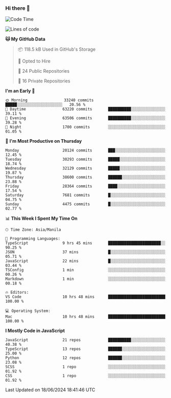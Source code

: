 ### Hi there 👋

<!--START_SECTION:waka-->
![Code Time](http://img.shields.io/badge/Code%20Time-788%20hrs%2057%20mins-blue)

![Lines of code](https://img.shields.io/badge/From%20Hello%20World%20I%27ve%20Written-64.7%20million%20lines%20of%20code-blue)

**🐱 My GitHub Data** 

> 📦 118.5 kB Used in GitHub's Storage 
 > 
> 💼 Opted to Hire
 > 
> 📜 24 Public Repositories 
 > 
> 🔑 16 Private Repositories 
 > 
**I'm an Early 🐤** 

```text
🌞 Morning                33240 commits       █████░░░░░░░░░░░░░░░░░░░░   20.56 % 
🌆 Daytime                63220 commits       ██████████░░░░░░░░░░░░░░░   39.11 % 
🌃 Evening                63506 commits       ██████████░░░░░░░░░░░░░░░   39.28 % 
🌙 Night                  1700 commits        ░░░░░░░░░░░░░░░░░░░░░░░░░   01.05 % 
```
📅 **I'm Most Productive on Thursday** 

```text
Monday                   20124 commits       ███░░░░░░░░░░░░░░░░░░░░░░   12.45 % 
Tuesday                  30293 commits       █████░░░░░░░░░░░░░░░░░░░░   18.74 % 
Wednesday                32129 commits       █████░░░░░░░░░░░░░░░░░░░░   19.87 % 
Thursday                 38600 commits       ██████░░░░░░░░░░░░░░░░░░░   23.88 % 
Friday                   28364 commits       ████░░░░░░░░░░░░░░░░░░░░░   17.54 % 
Saturday                 7681 commits        █░░░░░░░░░░░░░░░░░░░░░░░░   04.75 % 
Sunday                   4475 commits        █░░░░░░░░░░░░░░░░░░░░░░░░   02.77 % 
```


📊 **This Week I Spent My Time On** 

```text
🕑︎ Time Zone: Asia/Manila

💬 Programming Languages: 
TypeScript               9 hrs 45 mins       ███████████████████████░░   90.25 % 
JSON                     37 mins             █░░░░░░░░░░░░░░░░░░░░░░░░   05.71 % 
JavaScript               22 mins             █░░░░░░░░░░░░░░░░░░░░░░░░   03.44 % 
TSConfig                 1 min               ░░░░░░░░░░░░░░░░░░░░░░░░░   00.26 % 
Markdown                 1 min               ░░░░░░░░░░░░░░░░░░░░░░░░░   00.18 % 

🔥 Editors: 
VS Code                  10 hrs 48 mins      █████████████████████████   100.00 % 

💻 Operating System: 
Mac                      10 hrs 48 mins      █████████████████████████   100.00 % 
```

**I Mostly Code in JavaScript** 

```text
JavaScript               21 repos            ██████████░░░░░░░░░░░░░░░   40.38 % 
TypeScript               13 repos            ██████░░░░░░░░░░░░░░░░░░░   25.00 % 
Python                   12 repos            ██████░░░░░░░░░░░░░░░░░░░   23.08 % 
SCSS                     1 repo              ░░░░░░░░░░░░░░░░░░░░░░░░░   01.92 % 
CSS                      1 repo              ░░░░░░░░░░░░░░░░░░░░░░░░░   01.92 % 
```




 Last Updated on 18/06/2024 18:41:46 UTC
<!--END_SECTION:waka-->
